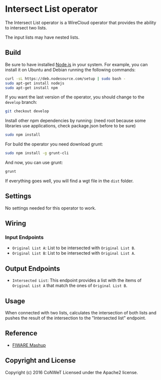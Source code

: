 Intersect List operator
======================

The Intersect List operator is a WireCloud operator that provides the ability to intersect two lists.

The input lists may have nested lists.

Build
-----

Be sure to have installed [Node.js](http://node.js) in your system. For example, you can install it on Ubuntu and Debian running the following commands:

```bash
curl -sL https://deb.nodesource.com/setup | sudo bash -
sudo apt-get install nodejs
sudo apt-get install npm
```

If you want the last version of the operator, you should change to the `develop` branch:

```bash
git checkout develop
```

Install other npm dependencies by running: (need root because some libraries use applications, check package.json before to be sure)

```bash
sudo npm install
```

For build the operator you need download grunt:

```bash
sudo npm install -g grunt-cli
```

And now, you can use grunt:

```bash
grunt
```

If everything goes well, you will find a wgt file in the `dist` folder.

## Settings

No settings needed for this operator to work.

## Wiring

### Input Endpoints

- `Original List A`: List to be intersected with `Original List B`.
- `Original List B`: List to be intersected with `Original List A`.

## Output Endpoints

- `Intersected List`: This endpoint provides a list with the items of `Original List A` that match the ones of `Original List B`.

## Usage

When connected with two lists, calculates the intersection of both lists and pushes the result of the intersection to the "Intersected list" endpoint.

## Reference

- [FIWARE Mashup](https://mashup.lab.fiware.org/)

## Copyright and License

Copyright (c) 2016 CoNWeT
Licensed under the Apache2 license.
